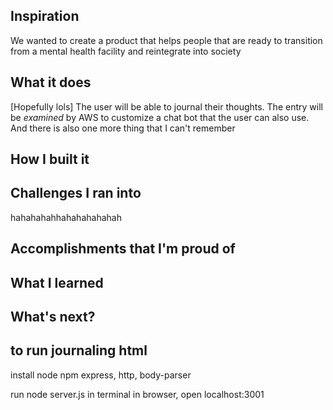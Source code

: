 ## Inspiration

We wanted to create a product that helps people that are ready to transition from a mental health facility and reintegrate into society

## What it does

[Hopefully lols] The user will be able to journal their thoughts. The entry will be *examined* by AWS to customize a chat bot that the user can also use. And there is also one more thing that I can't remember


## How I built it


## Challenges I ran into

hahahahahhahahahahahah

## Accomplishments that I'm proud of


## What I learned


## What's next?


## to run journaling html
install node
npm express, http, body-parser

run node server.js in terminal
in browser, open localhost:3001
